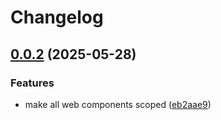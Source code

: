 # Changelog

## [0.0.2](https://github.com/OMICRONEnergyOSS/oscd-ui/compare/oscd-ui-v0.0.1...oscd-ui-v0.0.2) (2025-05-28)


### Features

* make all web components scoped ([eb2aae9](https://github.com/OMICRONEnergyOSS/oscd-ui/commit/eb2aae95162482a1103501c2e692fd039e70a4fc))
